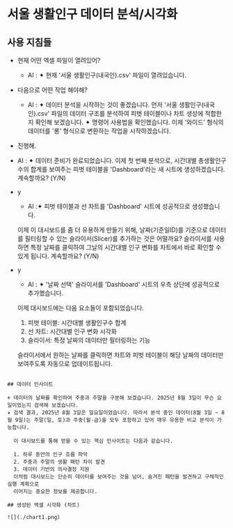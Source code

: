 # 서울 생활인구 데이터 분석/시각화

## 사용 지침들

+ 현재 어떤 엑셀 파일이 열려있어?
    - AI : ✦ 현재 '서울 생활인구(내국인).csv' 파일이 열려있습니다.
   
+ 다음으로 어떤 작업 해야해?
   - AI : ✦ 데이터 분석을 시작하는 것이 좋겠습니다. 먼저 '서울 생활인구(내국인).csv' 파일의 데이터 구조를 분석하여 피벗 테이블이나 차트 생성에 적합한지 확인해 보겠습니다.
   ✦ 명령어 사용법을 확인했습니다. 이제 '와이드' 형식의 데이터를 '롱' 형식으로 변환하는 작업을 시작하겠습니다.

+ 진행해.
- AI : ✦ 데이터 준비가 완료되었습니다. 이제 첫 번째 분석으로, 시간대별 총생활인구수의 합계를 보여주는 피벗 테이블을 'Dashboard'라는 새 시트에 생성하겠습니다. 계속할까요? (Y/N)

+ y

   - AI :✦ 피벗 테이블과 선 차트를 'Dashboard' 시트에 성공적으로 생성했습니다.


  이제 이 대시보드를 좀 더 유용하게 만들기 위해, 날짜(기준일ID)를 기준으로 데이터를 필터링할 수 있는 슬라이서(Slicer)를 추가하는 것은 어떨까요?
  슬라이서를 사용하면 특정 날짜를 클릭하여 그날의 시간대별 인구 변화를 차트에서 바로 확인할 수 있게 됩니다. 계속할까요? (Y/N)

+ y

   - AI : ✦ '날짜 선택' 슬라이서를 'Dashboard' 시트의 우측 상단에 성공적으로 추가했습니다.

  이제 대시보드에는 다음 요소들이 포함되었습니다.
  1.  피벗 테이블: 시간대별 생활인구수 합계
  2.  선 차트: 시간대별 인구 변화 시각화
  3.  슬라이서: 특정 날짜의 데이터만 필터링하는 기능

  슬라이서에서 원하는 날짜를 클릭하면 차트와 피벗 테이블이 해당 날짜의 데이터만 보여주도록 자동으로 업데이트됩니다.


```

## 데이터 인사이트

+ 데이터의 날짜를 확인하여 주중과 주말을 구분해 보겠습니다. 2025년 8월 3일이 무슨 요일이었는지 검색해 보겠습니다.
✦ 검색 결과, 2025년 8월 3일은 일요일이었습니다. 따라서 분석 중인 데이터(8월 3일 ~ 8월 9일)는 주말(일, 토)과 주중(월-금)을 모두 포함하고 있어 매우 유용한 비교 분석이 가능합니다.

  이 대시보드를 통해 얻을 수 있는 핵심 인사이트는 다음과 같습니다.

  1. 하루 동안의 인구 흐름 파악
  2. 주중과 주말의 생활 패턴 차이 발견
  3. 데이터 기반의 의사결정 지원
  이처럼 대시보드는 단순히 데이터를 보여주는 것을 넘어, 숨겨진 패턴을 발견하고 구체적인 실행 계획으로
  이어지는 중요한 정보를 제공합니다.

## 생성된 엑셀 시각화 (차트)

![](./chart1.png)